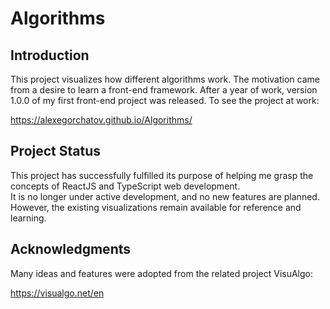 # Algorithms

## Introduction

This project visualizes how different algorithms work. The motivation came from a desire to learn a front-end framework. After a year of work, version 1.0.0 of my first front-end project was released.
To see the project at work:

https://alexegorchatov.github.io/Algorithms/

## Project Status

This project has successfully fulfilled its purpose of helping me grasp the concepts of ReactJS and TypeScript web development.  
It is no longer under active development, and no new features are planned.  
However, the existing visualizations remain available for reference and learning.

## Acknowledgments

Many ideas and features were adopted from the related project VisuAlgo:

https://visualgo.net/en

